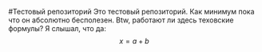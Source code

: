 #Тестовый репозиторий
Это тестовый репозиторий. Как минимум пока что он абсолютно бесполезен. Btw, работают ли здесь теховские формулы? Я слышал, что да:
$$x=a+b$$
